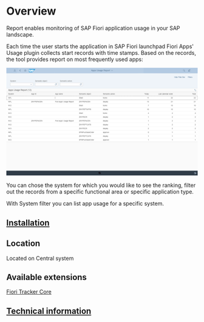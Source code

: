 # Overview

Report enables monitoring of SAP Fiori application usage in your SAP landscape.

Each time the user starts the application in SAP Fiori launchpad Fiori Apps' Usage plugin collects start records with time stamps. Based on the records, the tool provides report on most frequently used apps:

![](res/fa.png)

You can chose the system for which you would like to see the ranking, filter out the records from a specific functional area or specific application type.

With System filter you can list app usage for a specific system.

## [Installation](inst.md)

## Location
Located on Central system

## Available extensions
[Fiori Tracker Core](extend-w-core.md)

## [Technical information](tech.md)


